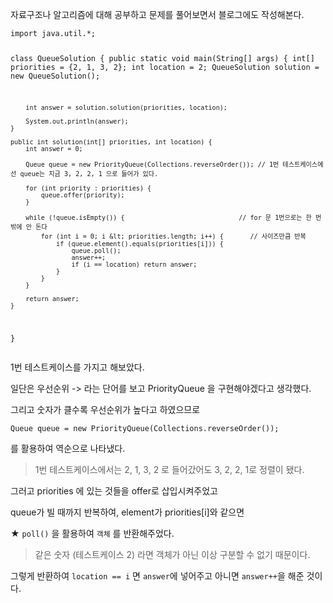 <p>자료구조나 알고리즘에 대해 공부하고 문제를 풀어보면서 블로그에도 작성해본다.</p>
<pre><code class="language-java">import java.util.*;

class QueueSolution {
    public static void main(String[] args) {
        int[] priorities = {2, 1, 3, 2};
        int location = 2;
        QueueSolution solution = new QueueSolution();

        int answer = solution.solution(priorities, location);

        System.out.println(answer);
    }

    public int solution(int[] priorities, int location) {
        int answer = 0;

        Queue queue = new PriorityQueue(Collections.reverseOrder()); // 1번 테스트케이스에선 queue는 지금 3, 2, 2, 1 으로 들어가 있다.

        for (int priority : priorities) {
            queue.offer(priority);
        }

        while (!queue.isEmpty()) {                              // for 문 1번으로는 한 번밖에 안 돈다
            for (int i = 0; i &lt; priorities.length; i++) {       // 사이즈만큼 반복
                if (queue.element().equals(priorities[i])) {
                    queue.poll();
                    answer++;
                    if (i == location) return answer;
                }
            }
        }

        return answer;
    }
}</code></pre>
<p>1번 테스트케이스를 가지고 해보았다.</p>
<p>일단은 우선순위 -&gt; 라는 단어를 보고 PriorityQueue 을 구현해야겠다고 생각했다.</p>
<p>그리고 숫자가 클수록 우선순위가 높다고 하였으므로</p>
<p><code>Queue queue = new PriorityQueue(Collections.reverseOrder());</code></p>
<p>를 활용하여 역순으로 나타냈다.</p>
<blockquote>
<p>1번 테스트케이스에서는 2, 1, 3, 2 로 들어갔어도 3, 2, 2, 1로 정렬이 됐다.</p>
</blockquote>
<p>그러고 priorities 에 있는 것들을 offer로 삽입시켜주었고</p>
<p>queue가 빌 때까지 반복하여, element가 priorities[i]와 같으면</p>
<p>★ <code>poll()</code> 을 활용하여 <code>객체</code> 를 반환해주었다.</p>
<blockquote>
<p>같은 숫자 (테스트케이스 2) 라면 객체가 아닌 이상 구분할 수 없기 때문이다.</p>
</blockquote>
<p>그렇게 반환하여 <code>location == i</code> 면 <code>answer</code>에 넣어주고 아니면 <code>answer++</code>을 해준 것이다.</p>